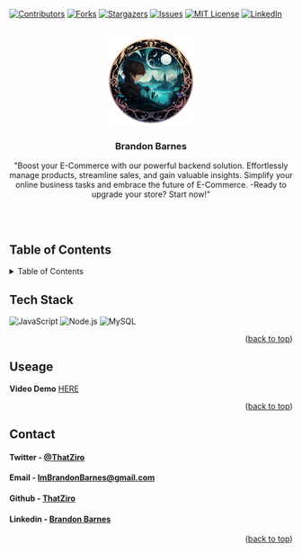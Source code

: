 <a name="readme-top"></a>

[![Contributors][contributors-shield]][contributors-url]
[![Forks][forks-shield]][forks-url]
[![Stargazers][stars-shield]][stars-url]
[![Issues][issues-shield]][issues-url]
[![MIT License][license-shield]][license-url]
[![LinkedIn][linkedin-shield]][linkedin-url]

<!-- PROJECT LOGO -->
<br />
<div align="center">
  <a href="https://github.com/ThatZiro/E-Commerce_Back-End/">
    <img src="./README_Assets/README-Logo.png" alt="Logo" width="160" height="160">
  </a>

<h3 align="center">Brandon Barnes</h3>

  <p align="center">

"Boost your E-Commerce with our powerful backend solution. Effortlessly manage products, streamline sales, and gain valuable insights. Simplify your online business tasks and embrace the future of E-Commerce.
-Ready to upgrade your store? Start now!"

  </p>

</div>
</br>
</br>

## Table of Contents

<!-- TABLE OF CONTENTS -->
<details>
  <summary>Table of Contents</summary>
  <ol>
    <li><a href="#tech-stack">Tech Stack</a></li>
    <li><a href="#useage">Useage</a></li>
    <li><a href="#contact">Contact</a></li>
  </ol>
</details>

## Tech Stack

<a name="tech-stack"></a>
![JavaScript](https://img.shields.io/badge/JavaScript-%23F7DF1E.svg?style=for-the-badge&logo=javascript&logoColor=%23black)
![Node.js](https://img.shields.io/badge/Node.js-%23339933.svg?style=for-the-badge&logo=node.js&logoColor=%23white)
![MySQL](https://img.shields.io/badge/MySQL-%234479A1.svg?style=for-the-badge&logo=mysql&logoColor=%23white)

<p align="right">(<a href="#readme-top">back to top</a>)</p>

## Useage

<a name="useage"></a>

**Video Demo**
<a href="https://drive.google.com/file/d/1TILY445fQhI9UXFFD2T5ECuWxuSlx04j/view?usp=sharing"> HERE </a>

<p align="right">(<a href="#readme-top">back to top</a>)</p>

## Contact

<a name="contact"></a>

<h4>Twitter - <a href="https://twitter.com/ThatZiro">@ThatZiro</a></h4>
<h4>Email - <a href="mailto:ImBrandonBarnes@gmail.com">ImBrandonBarnes@gmail.com</a></h4>
<h4>Github - <a href="https://github.com/ThatZiro">ThatZiro</a></h4>
<h4>Linkedin - <a href="https://www.linkedin.com/in/brandon-barnes-4b2098232/">Brandon Barnes</a></h4>

<p align="right">(<a href="#readme-top">back to top</a>)</p>

<!-- MARKDOWN LINKS & IMAGES -->
<!-- https://www.markdownguide.org/basic-syntax/#reference-style-links -->

[contributors-shield]: https://img.shields.io/github/contributors/ThatZiro/E-Commerce_Back-End.svg?style=for-the-badge
[contributors-url]: https://github.com/ThatZiro/E-Commerce_Back-End/graphs/contributors
[forks-shield]: https://img.shields.io/github/forks/ThatZiro/E-Commerce_Back-End.svg?style=for-the-badge
[forks-url]: https://github.com/ThatZiro/E-Commerce_Back-End/network/members
[stars-shield]: https://img.shields.io/github/stars/ThatZiro/E-Commerce_Back-End.svg?style=for-the-badge
[stars-url]: https://github.com/ThatZiro/E-Commerce_Back-End/stargazers
[issues-shield]: https://img.shields.io/github/issues/ThatZiro/E-Commerce_Back-End.svg?style=for-the-badge
[issues-url]: https://github.com/ThatZiro/E-Commerce_Back-End/issues
[license-shield]: https://img.shields.io/github/license/ThatZiro/E-Commerce_Back-End.svg?style=for-the-badge
[license-url]: https://github.com/ThatZiro/E-Commerce_Back-End/blob/master/LICENSE.txt
[linkedin-shield]: https://img.shields.io/badge/-LinkedIn-black.svg?style=for-the-badge&logo=linkedin&colorB=555
[linkedin-url]: https://linkedin.com/in/linkedin_username
